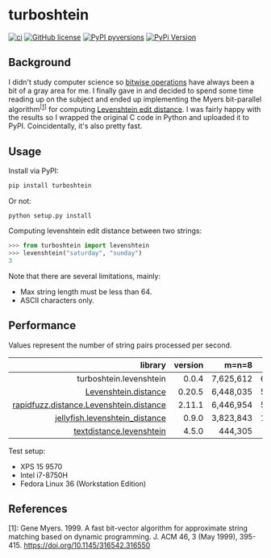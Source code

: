 # turboshtein

[![ci](https://github.com/nathanrooy/turboshtein/actions/workflows/ci.yaml/badge.svg)](https://github.com/nathanrooy/turboshtein/actions/workflows/ci.yaml)
[![GitHub license](https://img.shields.io/github/license/nathanrooy/turboshtein)](https://github.com/nathanrooy/turboshtein/blob/master/LICENSE)
[![PyPI pyversions](https://img.shields.io/pypi/pyversions/turboshtein.svg)](https://pypi.org/pypi/turboshtein/)
[![PyPi Version](https://img.shields.io/pypi/v/turboshtein.svg)](https://pypi.org/project/turboshtein)

## Background
I didn't study computer science so [bitwise operations](https://en.wikipedia.org/wiki/Bitwise_operation) have always been a bit of a gray area for me. I finally gave in and decided to spend some time reading up on the subject and ended up implementing the Myers bit-parallel algorithm<sup>[[1](https://github.com/nathanrooy/turboshtein#references)]</sup> for computing [Levenshtein edit distance](https://en.wikipedia.org/wiki/Levenshtein_distance). I was fairly happy with the results so I wrapped the original C code in Python and uploaded it to PyPI. Coincidentally, it's also pretty fast.

## Usage
Install via PyPI:

```sh
pip install turboshtein
```

Or not:
```
python setup.py install
```

Computing levenshtein edit distance between two strings:
```py
>>> from turboshtein import levenshtein
>>> levenshtein("saturday", "sunday")
3
```

Note that there are several limitations, mainly:
- Max string length must be less than 64.
- ASCII characters only.

## Performance
Values represent the number of string pairs processed per second.

|                                 library | version |     m=n=8 |    m=n=16 |    m=n=24 |    m=n=32 |    m=n=40 |    m=n=48 |    m=n=56 |
|----------------------------------------:|--------:|----------:|----------:|----------:|----------:|----------:|----------:|----------:|
|                 turboshtein.levenshtein |   0.0.4 | 7,625,612 | 6,134,367 | 5,160,757 | 4,455,692 | 3,897,966 | 3,477,885 | 3,147,237 |
| [Levenshtein.distance](https://github.com/maxbachmann/Levenshtein) |  0.20.5 | 6,448,035 | 5,335,239 | 4,556,680 | 4,034,226 | 3,550,695 | 3,211,664 | 2,910,581 |
| [rapidfuzz.distance.Levenshtein.distance](https://github.com/maxbachmann/RapidFuzz) |  2.11.1 | 6,446,954 | 5,268,454 | 4,560,213 | 4,027,110 | 3,540,574 | 3,215,206 | 2,912,386 |
| [jellyfish.levenshtein_distance](https://github.com/jamesturk/jellyfish) |   0.9.0 | 3,823,843 | 1,494,087 |   718,785 |   399,693 |   262,541 |   183,554 |   135,081 |
| [textdistance.levenshtein](https://github.com/life4/textdistance) |   4.5.0 |   444,305 |   413,950 |   411,441 |   401,539 |   395,777 |   389,462 |   385,233 |

Test setup:
- XPS 15 9570
- Intel i7-8750H
- Fedora Linux 36 (Workstation Edition)

## References
[1]: Gene Myers. 1999. A fast bit-vector algorithm for approximate string matching based on dynamic programming. J. ACM 46, 3 (May 1999), 395-415. https://doi.org/10.1145/316542.316550
